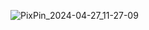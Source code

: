 ![PixPin_2024-04-27_11-27-09](https://github.com/cloud0fly/Android/assets/96101108/5760e4fe-39dd-450f-bede-d19c6e3ddf44)
